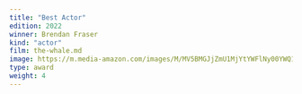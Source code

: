 ```yaml
---
title: "Best Actor"
edition: 2022
winner: Brendan Fraser
kind: "actor"
film: the-whale.md
image: https://m.media-amazon.com/images/M/MV5BMGJjZmU1MjYtYWFlNy00YWQ1LThmZjUtM2MxZWM4ZmMxZmIxXkEyXkFqcGdeQXVyMDM2NDM2MQ@@._V1_FMjpg_UX1024_.jpg
type: award
weight: 4
---
```

